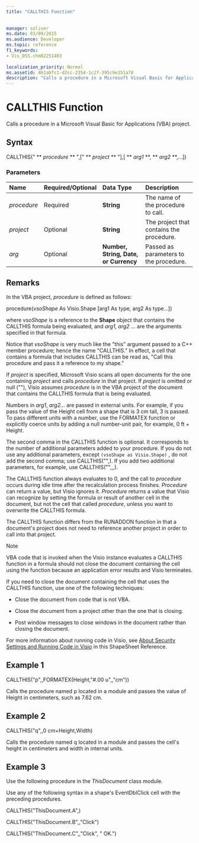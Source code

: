 ```yaml
---
title: "CALLTHIS Function"
 
 
manager: soliver
ms.date: 03/09/2015
ms.audience: Developer
ms.topic: reference
f1_keywords:
- Vis_DSS.chm82251403
 
localization_priority: Normal
ms.assetid: 461abfc1-d2cc-2354-1c2f-395c9e351a78
description: "Calls a procedure in a Microsoft Visual Basic for Applications (VBA) project."
---
```


# CALLTHIS Function

Calls a procedure in a Microsoft Visual Basic for Applications (VBA) project.
  
## Syntax

CALLTHIS(" ** *procedure* ** ",[" ** *project* ** "],[ ** *arg1* **, ** *arg2* **,...]) 
  
### Parameters

|**Name**|**Required/Optional**|**Data Type**|**Description**|
|:-----|:-----|:-----|:-----|
| _procedure_ <br/> |Required  <br/> |**String** <br/> | The name of the procedure to call.  <br/> |
| _project_ <br/> |Optional  <br/> |**String** <br/> |The project that contains the procedure.  <br/> |
| _arg_ <br/> |Optional  <br/> |**Number, String, Date, or Currency** <br/> |Passed as parameters to the procedure.  <br/> |
   
## Remarks

In the VBA project,  *procedure*  is defined as follows: 
  
procedure(*vsoShape*  As Visio.Shape [arg1 As type, arg2 As type...]) 
  
where  *vsoShape*  is a reference to the **Shape** object that contains the CALLTHIS formula being evaluated, and  _arg1_,  *arg2*  ... are the arguments specified in that formula. 
  
Notice that  *vsoShape*  is very much like the "this" argument passed to a C++ member procedure; hence the name "CALLTHIS." In effect, a cell that contains a formula that includes CALLTHIS can be read as, "Call this procedure and pass it a reference to my shape." 
  
If  _project_ is specified, Microsoft Visio scans all open documents for the one containing  _project_ and calls  _procedure_ in that project. If  _project_ is omitted or null (""), Visio assumes  _procedure_ is in the VBA project of the document that contains the CALLTHIS formula that is being evaluated. 
  
Numbers in  _arg1_,  _arg2..._ are passed in external units. For example, if you pass the value of the Height cell from a shape that is 3 cm tall, 3 is passed. To pass different units with a number, use the FORMATEX function or explicitly coerce units by adding a null number-unit pair, for example, 0 ft + Height. 
  
The second comma in the CALLTHIS function is optional. It corresponds to the number of additional parameters added to your procedure. If you do not use any additional parameters, except  `(vsoShape as Visio.Shape)` , do not add the second comma; use CALLTHIS("",). If you add two additional parameters, for example, use CALLTHIS("",,,). 
  
The CALLTHIS function always evaluates to 0, and the call to  _procedure_ occurs during idle time after the recalculation process finishes.  _Procedure_ can return a value, but Visio ignores it.  _Procedure_ returns a value that Visio can recognize by setting the formula or result of another cell in the document, but not the cell that called  _procedure_, unless you want to overwrite the CALLTHIS formula.
  
The CALLTHIS function differs from the RUNADDON function in that a document's project does not need to reference another project in order to call into that project. 
  
> [!NOTE]
>  VBA code that is invoked when the Visio instance evaluates a CALLTHIS function in a formula should not close the document containing the cell using the function because an application error results and Visio terminates. 
  
If you need to close the document containing the cell that uses the CALLTHIS function, use one of the following techniques: 
  
- Close the document from code that is not VBA.
    
- Close the document from a project other than the one that is closing.
    
- Post window messages to close windows in the document rather than closing the document.
    
For more information about running code in Visio, see [About Security Settings and Running Code in Visio](about-security-settings-and-running-code-in-visio-shapesheet.md) in this ShapeSheet Reference. 
  
## Example 1

CALLTHIS("p",,FORMATEX(Height,"#.00 u",,"cm"))
  
Calls the procedure named p located in a module and passes the value of Height in centimeters, such as 7.62 cm.
  
## Example 2

CALLTHIS("q",,0 cm+Height,Width)
  
Calls the procedure named q located in a module and passes the cell's height in centimeters and width in internal units.
  
## Example 3

Use the following procedure in the  *ThisDocument*  class module. 
  
Use any of the following syntax in a shape's EventDblClick cell with the preceding procedures.
  
CALLTHIS("ThisDocument.A",)
  
CALLTHIS("ThisDocument.B",,"Click")
  
CALLTHIS("ThisDocument.C",,"Click", " OK.")
  

